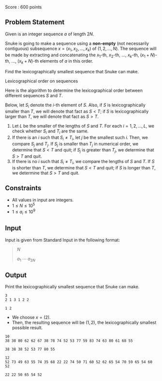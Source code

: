 Score : $600$ points

## Problem Statement

Given is an integer sequence $a$ of length $2N$.

Snuke is going to make a sequence using a **non-empty** (not necessarily contiguous) subsequence $x=(x_1,x_2,\ldots,x_k)$ of $(1,2, \ldots, N)$.
The sequence will be made by extracting and concatenating the $x_1$-th, $x_2$-th, $\ldots$, $x_k$-th, $(x_{1}+N)$-th, $\ldots$, $(x_{k}+N)$-th elements of $a$ in this order.

Find the lexicographically smallest sequence that Snuke can make.

Lexicographical order on sequences

Here is the algorithm to determine the lexicographical order between different sequences $S$ and $T$.

Below, let $S_i$ denote the $i$-th element of $S$. Also, if $S$ is lexicographically smaller than $T$, we will denote that fact as $S \lt T$; if $S$ is lexicographically larger than $T$, we will denote that fact as $S \gt T$.

1. Let $L$ be the smaller of the lengths of $S$ and $T$. For each $i=1,2,\dots,L$, we check whether $S_i$ and $T_i$ are the same.
2. If there is an $i$ such that $S_i \neq T_i$, let $j$ be the smallest such $i$. Then, we compare $S_j$ and $T_j$. If $S_j$ is smaller than $T_j$ in numerical order, we determine that $S \lt T$ and quit; if $S_j$ is greater than $T_j$, we determine that $S \gt T$ and quit.
3. If there is no $i$ such that $S_i \neq T_i$, we compare the lengths of $S$ and $T$. If $S$ is shorter than $T$, we determine that $S \lt T$ and quit; if $S$ is longer than $T$, we determine that $S \gt T$ and quit.

## Constraints

- All values in input are integers.
- $1 \leq N \leq 10^5$
- $1 \leq a_i \leq 10^9$

## Input

Input is given from Standard Input in the following format:

> $N$
> 
> $a_{1}$ $\cdots$ $a_{2N}$

## Output

Print the lexicographically smallest sequence that Snuke can make.

```input1
3
2 1 3 1 2 2
```

```output1
1 2
```

- We choose $x = (2)$.
- Then, the resulting sequence will be $(1,2)$, the lexicographically smallest possible result.

```input2
10
38 38 80 62 62 67 38 78 74 52 53 77 59 83 74 63 80 61 68 55
```

```output2
38 38 38 52 53 77 80 55
```

```input3
12
52 73 49 63 55 74 35 68 22 22 74 50 71 60 52 62 65 54 70 59 65 54 60 52
```

```output3
22 22 50 65 54 52
```